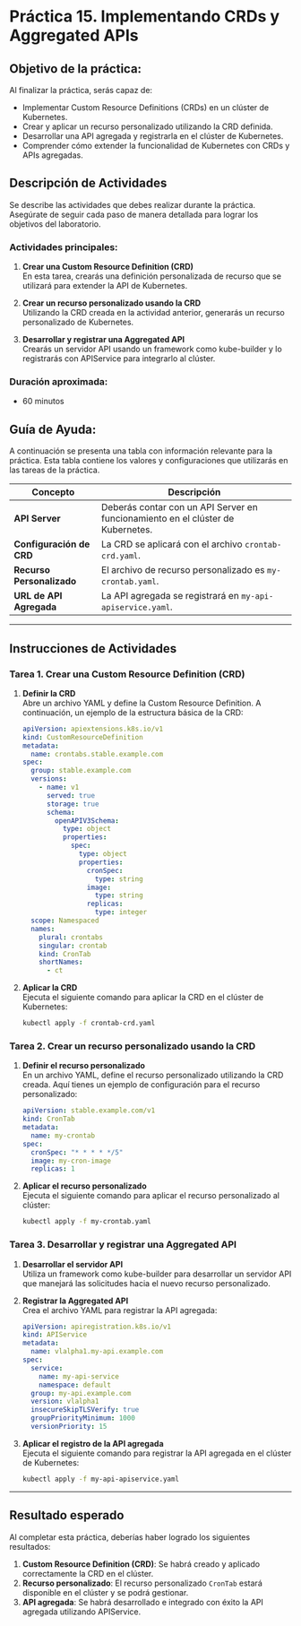 # Práctica 15. Implementando CRDs y Aggregated APIs

## Objetivo de la práctica:

Al finalizar la práctica, serás capaz de:

- Implementar Custom Resource Definitions (CRDs) en un clúster de Kubernetes.
- Crear y aplicar un recurso personalizado utilizando la CRD definida.
- Desarrollar una API agregada y registrarla en el clúster de Kubernetes.
- Comprender cómo extender la funcionalidad de Kubernetes con CRDs y APIs agregadas.

## Descripción de Actividades

Se describe las actividades que debes realizar durante la práctica. Asegúrate de seguir cada paso de manera detallada para lograr los objetivos del laboratorio.

### Actividades principales:

1. **Crear una Custom Resource Definition (CRD)**  
   En esta tarea, crearás una definición personalizada de recurso que se utilizará para extender la API de Kubernetes.

2. **Crear un recurso personalizado usando la CRD**  
   Utilizando la CRD creada en la actividad anterior, generarás un recurso personalizado de Kubernetes.

3. **Desarrollar y registrar una Aggregated API**  
   Crearás un servidor API usando un framework como kube-builder y lo registrarás con APIService para integrarlo al clúster.

### Duración aproximada:

- 60 minutos

## Guía de Ayuda:

A continuación se presenta una tabla con información relevante para la práctica. Esta tabla contiene los valores y configuraciones que utilizarás en las tareas de la práctica.

| Concepto                  | Descripción                                                                     |
| ------------------------- | ------------------------------------------------------------------------------- |
| **API Server**            | Deberás contar con un API Server en funcionamiento en el clúster de Kubernetes. |
| **Configuración de CRD**  | La CRD se aplicará con el archivo `crontab-crd.yaml`.                           |
| **Recurso Personalizado** | El archivo de recurso personalizado es `my-crontab.yaml`.                       |
| **URL de API Agregada**   | La API agregada se registrará en `my-api-apiservice.yaml`.                      |

---

## Instrucciones de Actividades

### Tarea 1. Crear una Custom Resource Definition (CRD)

1. **Definir la CRD**  
   Abre un archivo YAML y define la Custom Resource Definition. A continuación, un ejemplo de la estructura básica de la CRD:
   
   ```yaml
   apiVersion: apiextensions.k8s.io/v1
   kind: CustomResourceDefinition
   metadata:
     name: crontabs.stable.example.com
   spec:
     group: stable.example.com
     versions:
       - name: v1
         served: true
         storage: true
         schema:
           openAPIV3Schema:
             type: object
             properties:
               spec:
                 type: object
                 properties:
                   cronSpec:
                     type: string
                   image:
                     type: string
                   replicas:
                     type: integer
     scope: Namespaced
     names:
       plural: crontabs
       singular: crontab
       kind: CronTab
       shortNames:
         - ct
   ```

2. **Aplicar la CRD**  
   Ejecuta el siguiente comando para aplicar la CRD en el clúster de Kubernetes:
   
   ```bash
   kubectl apply -f crontab-crd.yaml
   ```

### Tarea 2. Crear un recurso personalizado usando la CRD

1. **Definir el recurso personalizado**  
   En un archivo YAML, define el recurso personalizado utilizando la CRD creada. Aquí tienes un ejemplo de configuración para el recurso personalizado:
   
   ```yaml
   apiVersion: stable.example.com/v1
   kind: CronTab
   metadata:
     name: my-crontab
   spec:
     cronSpec: "* * * * */5"
     image: my-cron-image
     replicas: 1
   ```

2. **Aplicar el recurso personalizado**  
   Ejecuta el siguiente comando para aplicar el recurso personalizado al clúster:
   
   ```bash
   kubectl apply -f my-crontab.yaml
   ```

### Tarea 3. Desarrollar y registrar una Aggregated API

1. **Desarrollar el servidor API**  
   Utiliza un framework como kube-builder para desarrollar un servidor API que manejará las solicitudes hacia el nuevo recurso personalizado.

2. **Registrar la Aggregated API**  
   Crea el archivo YAML para registrar la API agregada:
   
   ```yaml
   apiVersion: apiregistration.k8s.io/v1
   kind: APIService
   metadata:
     name: vlalpha1.my-api.example.com
   spec:
     service:
       name: my-api-service
       namespace: default
     group: my-api.example.com
     version: vlalpha1
     insecureSkipTLSVerify: true
     groupPriorityMinimum: 1000
     versionPriority: 15
   ```

3. **Aplicar el registro de la API agregada**  
   Ejecuta el siguiente comando para registrar la API agregada en el clúster de Kubernetes:
   
   ```bash
   kubectl apply -f my-api-apiservice.yaml
   ```

---

## Resultado esperado

Al completar esta práctica, deberías haber logrado los siguientes resultados:

1. **Custom Resource Definition (CRD)**: Se habrá creado y aplicado correctamente la CRD en el clúster.
2. **Recurso personalizado**: El recurso personalizado `CronTab` estará disponible en el clúster y se podrá gestionar.
3. **API agregada**: Se habrá desarrollado e integrado con éxito la API agregada utilizando APIService.
